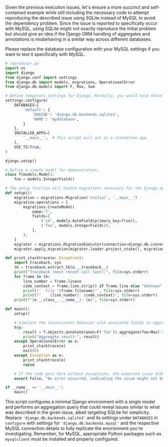 Given the previous execution issues, let's ensure a more succinct and self-contained example while still including the necessary code to attempt reproducing the described issue using SQLite instead of MySQL to avoid the dependency problem. Since the issue is reported to specifically occur with MySQL, using SQLite might not exactly reproduce the initial problem but should give an idea if the Django ORM handling of aggregates and annotations is misbehaving in a similar way across different databases.

Please replace the database configuration with your MySQL settings if you want to test it specifically with MySQL.

```python
# reproducer.py
import os
import django
from django.conf import settings
from django.db import models, migrations, OperationalError
from django.db.models import F, Max, Sum

# Define temporary settings for Django. Normally, you would have these in a settings.py file.
settings.configure(
    DATABASES={
        'default': {
            'ENGINE': 'django.db.backends.sqlite3',
            'NAME': 'mydatabase',
        }
    },
    INSTALLED_APPS=[
        '__main__',  # This script will act as a standalone app.
    ],
    USE_TZ=True,
)

django.setup()

# Define a simple model for demonstration.
class T(models.Model):
    foo = models.IntegerField()

# The setup function will handle migrations necessary for the Django app.
def setup():
    migration = migrations.Migration('initial', '__main__')
    migration.operations = [
        migrations.CreateModel(
            name='T',
            fields=[
                ('id', models.AutoField(primary_key=True)),
                ('foo', models.IntegerField()),
            ],
        ),
    ]
    migrator = migrations.MigrationExecutor(connection=django.db.connection)
    migrator.apply_migration(migrator.loader.project_state(), migration)

def print_stacktrace(e: Exception):
    import traceback, sys
    tb = traceback.extract_tb(e.__traceback__)
    print("Traceback (most recent call last):", file=sys.stderr)
    for frame in tb:
        line_number = frame.lineno
        code_context = frame.line.strip() if frame.line else "Unknown"
        print(f'  File "{frame.filename}"', file=sys.stderr)
        print(f"    {line_number}: {code_context}", file=sys.stderr)
    print(f"{e.__class__.__name__}: {e}", file=sys.stderr)

def main():
    setup()

    # Simulate the inconsistent behavior with annotated fields in aggregate queries.
    try:
        result = T.objects.annotate(anon=F('foo')).aggregate(foo=Max('anon'), sum=Sum('foo'))
        print("Aggregate result:", result)
    except OperationalError as e:
        print_stacktrace(e)
        exit(0)
    except Exception as e:
        print_stacktrace(e)
        raise

    # If the code gets here without exceptions, the expected issue didn't occur.
    assert False, "No error occurred, indicating the issue might not be present or reproducible with SQLite."

if __name__ == '__main__':
    main()
```

This script configures a minimal Django environment with a single model and performs an aggregation query that could reveal issues similar to what was described in the given issue, albeit targeting SQLite for simplicity. Replace `'django.db.backends.sqlite3'` and its settings under `DATABASES` in `configure` with settings for `'django.db.backends.mysql'` and the respective MySQL connection details to fully replicate the environment you're investigating. Remember, for MySQL, appropriate Python packages such as `mysqlclient` must be installed and properly configured.